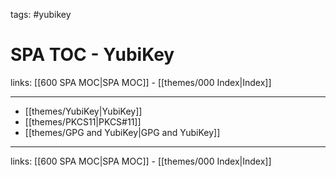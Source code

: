 tags: #yubikey

# SPA TOC - YubiKey

links: [[600 SPA MOC|SPA MOC]] - [[themes/000 Index|Index]]

---

* [[themes/YubiKey|YubiKey]]
* [[themes/PKCS11|PKCS#11]]
* [[themes/GPG and YubiKey|GPG and YubiKey]]

---
links: [[600 SPA MOC|SPA MOC]] - [[themes/000 Index|Index]]